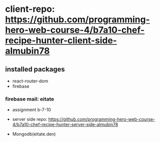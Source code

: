 # client-repo: https://github.com/programming-hero-web-course-4/b7a10-chef-recipe-hunter-client-side-almubin78

## installed packages
* react-router-dom
* firebase

### firebase mail: eitate
* assignment b-7-10

* server side repo: https://github.com/programming-hero-web-course-4/b7a10-chef-recipe-hunter-server-side-almubin78

* Mongodb(eitate.den)




